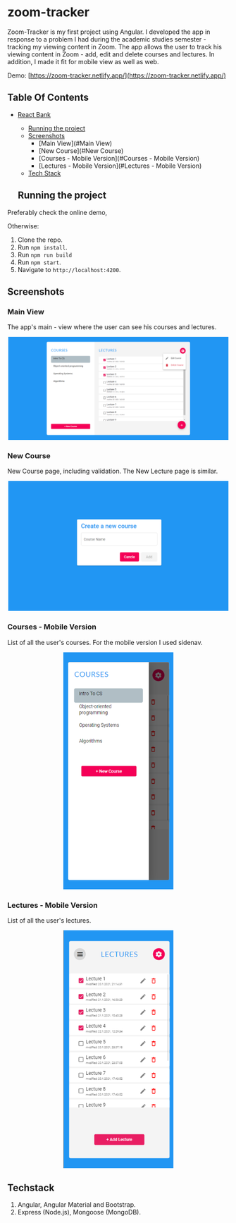 # zoom-tracker

Zoom-Tracker is my first project using Angular. I developed the app in response to a problem I had during the academic studies semester - tracking my viewing content in Zoom.
The app allows the user to track his viewing content in Zoom - add, edit and delete courses and lectures.
In addition, I made it fit for mobile view as well as web.

Demo: [https://zoom-tracker.netlify.app/](https://zoom-tracker.netlify.app/)

## Table Of Contents
- [React Bank](#ReactBank)
  * [Running the project](#running-the-project)
  * [Screenshots](#screenshots)
    + [Main View](#Main View)
    + [New Course](#New Course)
    + [Courses - Mobile Version](#Courses - Mobile Version)
    + [Lectures - Mobile Version](#Lectures - Mobile Version)
  * [Tech Stack](#tech-stack)
  
  ## Running the project

Preferably check the online demo, 

Otherwise:

1. Clone the repo.
2. Run `npm install`.
3. Run `npm run build`
5. Run `npm start`.
6. Navigate to `http://localhost:4200`.

## Screenshots

### Main View
The app's main - view where the user can see his courses and lectures.

<p align="center"><img src="imgs4rm/main-view.png" width="500" /></p>

### New Course
New Course page, including validation. The New Lecture page is similar.

<p align="center"><img src="imgs4rm/new-course.png" width="500" /></p>

### Courses - Mobile Version
List of all the user's courses. For the mobile version I used sidenav.

<p align="center"><img src="imgs4rm/mobile-v-courses.png" width="250" /></p>

### Lectures - Mobile Version
List of all the user's lectures. 

<p align="center"><img src="imgs4rm/mobile-v.png" width="250" /></p>

## Techstack
1. Angular, Angular Material and Bootstrap. 
2. Express (Node.js), Mongoose (MongoDB).

